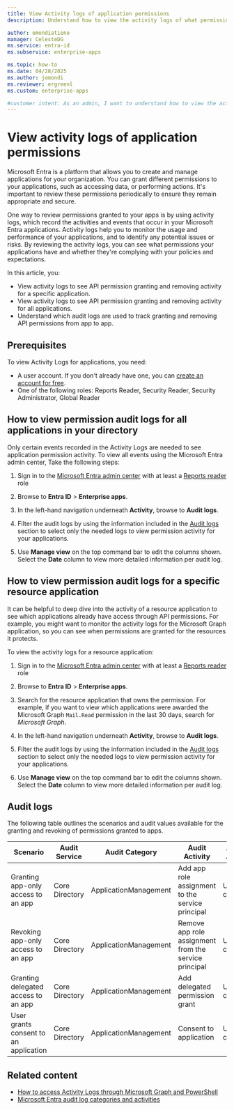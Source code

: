 ```yaml
---
title: View Activity logs of application permissions
description: Understand how to view the activity logs of what permissions are being granted and revoked for applications in my directory.

author: omondiatieno
manager: CelesteDG
ms.service: entra-id
ms.subservice: enterprise-apps

ms.topic: how-to
ms.date: 04/28/2025
ms.author: jomondi
ms.reviewer: ergreenl
ms.custom: enterprise-apps

#customer intent: As an admin, I want to understand how to view the activity logs of what permissions are being granted and revoked for applications in my directory so that I can review permissions granted to apps and remediate risks due to overprivileged apps.
---
```


# View activity logs of application permissions

Microsoft Entra is a platform that allows you to create and manage applications for your organization. You can grant different permissions to your applications, such as accessing data, or performing actions. It's important to review these permissions periodically to ensure they remain appropriate and secure.

One way to review permissions granted to your apps is by using activity logs, which record the activities and events that occur in your Microsoft Entra applications. Activity logs help you to monitor the usage and performance of your applications, and to identify any potential issues or risks. By reviewing the activity logs, you can see what permissions your applications have and whether they're complying with your policies and expectations.

In this article, you:
- View activity logs to see API permission granting and removing activity for a specific application.
- View activity logs to see API permission granting and removing activity for all applications.
- Understand which audit logs are used to track granting and removing API permissions from app to app.

## Prerequisites

To view Activity Logs for applications, you need:

- A user account. If you don't already have one, you can [create an account for free](https://azure.microsoft.com/free/?WT.mc_id=A261C142F).
- One of the following roles: Reports Reader, Security Reader, Security Administrator, Global Reader

## How to view permission audit logs for all applications in your directory

Only certain events recorded in the Activity Logs are needed to see application permission activity. To view all events using the Microsoft Entra admin center, Take the following steps:

1. Sign in to the [Microsoft Entra admin center](https://entra.microsoft.com) with at least a [Reports reader](~/identity/role-based-access-control/permissions-reference.md#reports-reader) role

1. Browse to **Entra ID** > **Enterprise apps**.

1. In the left-hand navigation underneath **Activity**, browse to **Audit logs**.

1. Filter the audit logs by using the information included in the [Audit logs](#audit-logs) section to select only the needed logs to view permission activity for your applications.

1. Use **Manage view** on the top command bar to edit the columns shown. Select the **Date** column to view more detailed information per audit log.


## How to view permission audit logs for a specific resource application

It can be helpful to deep dive into the activity of a resource application to see which applications already have access through API permissions. For example, you might want to monitor the activity logs for the Microsoft Graph application, so you can see when permissions are granted for the resources it protects.

To view the activity logs for a resource application:

1. Sign in to the [Microsoft Entra admin center](https://entra.microsoft.com) with at least a [Reports reader](~/identity/role-based-access-control/permissions-reference.md#reports-reader) role

1. Browse to **Entra ID** > **Enterprise apps**.

1. Search for the resource application that owns the permission. For example, if you want to view which applications were awarded the Microsoft Graph `Mail.Read` permission in the last 30 days, search for *Microsoft Graph*.

1. In the left-hand navigation underneath **Activity**, browse to **Audit logs**.

1. Filter the audit logs by using the information included in the [Audit logs](#audit-logs) section to select only the needed logs to view permission activity for your applications.

1. Use **Manage view** on the top command bar to edit the columns shown. Select the **Date** column to view more detailed information per audit log.



## Audit logs

The following table outlines the scenarios and audit values available for the granting and revoking of permissions granted to apps.

|               Scenario                | Audit Service  |    Audit Category     |                  Audit Activity                   | Audit Actor  | Audit log limitations |
| ------------------------------------- | -------------- | --------------------- | ------------------------------------------------- | ------------ | --------------------- |
| Granting app-only access to an app    | Core Directory | ApplicationManagement | Add app role assignment to the service principal      | User context |                       |
| Revoking app-only access to an app    | Core Directory | ApplicationManagement | Remove app role assignment from the service principal | User context |                       |
| Granting delegated access to an app   | Core Directory | ApplicationManagement | Add delegated permission grant                    | User context |                       |
| User grants consent to an application | Core Directory | ApplicationManagement | Consent to application                            | User context |                       |

## Related content

- [How to access Activity Logs through Microsoft Graph and PowerShell](../monitoring-health/howto-analyze-activity-logs-with-microsoft-graph.md)
- [Microsoft Entra audit log categories and activities](../monitoring-health/reference-audit-activities.md)
